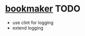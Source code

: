 [bookmaker][] TODO
==================

* use clint for logging
* extend logging

[bookmaker]: https://github.com/xorbyte/github/
